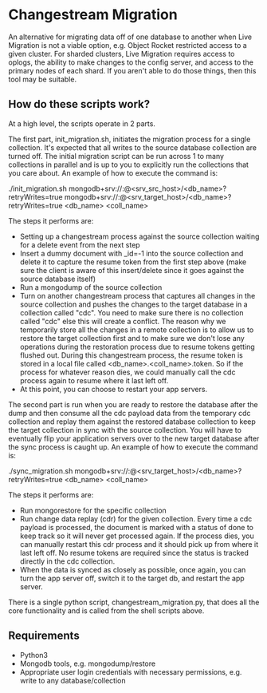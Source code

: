 # Changestream Migration
An alternative for migrating data off of one database to another when Live Migration is not a viable option, e.g. Object Rocket restricted access to a given cluster. For sharded clusters, Live Migration requires access to oplogs, the ability to make changes to the config server, and access to the primary nodes of each shard. If you aren't able to do those things, then this tool may be suitable.

## How do these scripts work?
At a high level, the scripts operate in 2 parts. 

The first part, init_migration.sh, initiates the migration process for a single collection. It's expected that all writes to the source database collection are turned off. The initial migration script can be run across 1 to many collections in parallel and is up to you to explicitly run the collections that you care about. An example of how to execute the command is:

./init_migration.sh mongodb+srv://<username>:<password>@<srv_src_host>/<db_name>?retryWrites=true mongodb+srv://<username>:<password>@<srv_target_host>/<db_name>?retryWrites=true <db_name> <coll_name>

The steps it performs are:
- Setting up a changestream process against the source collection waiting for a delete event from the next step
- Insert a dummy document with _id=-1 into the source collection and delete it to capture the resume token from the first step above (make sure the client is aware of this insert/delete since it goes against the source database itself)
- Run a mongodump of the source collection
- Turn on another changestream process that captures all changes in the source collection and pushes the changes to the target database in a collection called "cdc". You need to make sure there is no collection called "cdc" else this will create a conflict. The reason why we temporarily store all the changes in a remote collection is to allow us to restore the target collection first and to make sure we don't lose any operations during the restoration process due to resume tokens getting flushed out. During this changestream process, the resume token is stored in a local file called <db_name>.<coll_name>.token. So if the process for whatever reason dies, we could manually call the cdc process again to resume where it last left off.
- At this point, you can choose to restart your app servers.

The second part is run when you are ready to restore the database after the dump and then consume all the cdc payload data from the temporary cdc collection and replay them against the restored database collection to keep the target collection in sync with the source collection. You will have to eventually flip your application servers over to the new target database after the sync process is caught up. An example of how to execute the command is:

./sync_migration.sh mongodb+srv://<username>:<password>@<srv_target_host>/<db_name>?retryWrites=true <db_name> <coll_name>

The steps it performs are:
- Run mongorestore for the specific collection
- Run change data replay (cdr) for the given collection. Every time a cdc payload is processed, the document is marked with a status of done to keep track so it will never get processed again. If the process dies, you can manually restart this cdr process and it should pick up from where it last left off. No resume tokens are required since the status is tracked directly in the cdc collection.
- When the data is synced as closely as possible, once again, you can turn the app server off, switch it to the target db, and restart the app server.

There is a single python script, changestream_migration.py, that does all the core functionality and is called from the shell scripts above.

## Requirements
- Python3
- Mongodb tools, e.g. mongodump/restore
- Appropriate user login credentials with necessary permissions, e.g. write to any database/collection
